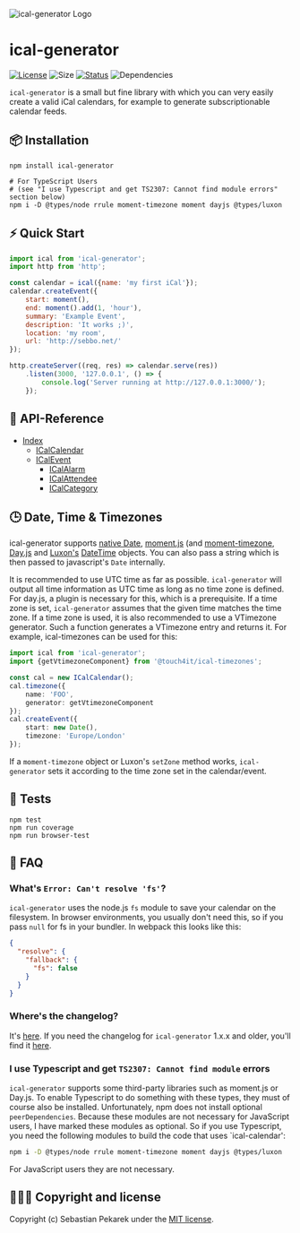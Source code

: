 ![ical-generator Logo](https://d.sebbo.net/ical-generator-logo-AvKRjlfYJe4OlPV9l0zgSDlgyW59bOzFzjUUTG9tGM0ySKQuZ1PbzkZO9XYZ1vjLt8XwRgjZH2CYw22vD9OTzFeTvEWlqPFfyuox.jpg)

# ical-generator

[![License](https://img.shields.io/badge/license-MIT-blue.svg?style=flat-square)](LICENSE)
![Size](https://img.shields.io/bundlephobia/min/ical-generator?style=flat-square)
[![Status](https://img.shields.io/github/workflow/status/sebbo2002/ical-generator/Tests?style=flat-square)](https://github.com/sebbo2002/ical-generator/actions)
![Dependencies](https://img.shields.io/david/sebbo2002/ical-generator?style=flat-square)

`ical-generator` is a small but fine library with which you can very easily create a valid iCal calendars, for example
to generate subscriptionable calendar feeds.


## 📦 Installation

	npm install ical-generator

    # For TypeScript Users
    # (see "I use Typescript and get TS2307: Cannot find module errors" section below)
    npm i -D @types/node rrule moment-timezone moment dayjs @types/luxon


## ⚡️ Quick Start

```javascript
import ical from 'ical-generator';
import http from 'http';

const calendar = ical({name: 'my first iCal'});
calendar.createEvent({
    start: moment(),
    end: moment().add(1, 'hour'),
    summary: 'Example Event',
    description: 'It works ;)',
    location: 'my room',
    url: 'http://sebbo.net/'
});

http.createServer((req, res) => calendar.serve(res))
    .listen(3000, '127.0.0.1', () => {
        console.log('Server running at http://127.0.0.1:3000/');
    });
```

## 📑 API-Reference

- [Index](https://sebbo2002.github.io/ical-generator/develop/reference/)
    - [ICalCalendar](https://sebbo2002.github.io/ical-generator/develop/reference/classes/icalcalendar.html)
    - [ICalEvent](https://sebbo2002.github.io/ical-generator/develop/reference/classes/icalevent.html)
        - [ICalAlarm](https://sebbo2002.github.io/ical-generator/develop/reference/classes/icalalarm.html)
        - [ICalAttendee](https://sebbo2002.github.io/ical-generator/develop/reference/classes/icalattendee.html)
        - [ICalCategory](https://sebbo2002.github.io/ical-generator/develop/reference/classes/icalcategory.html)

## 🕒 Date, Time & Timezones

ical-generator supports [native Date](https://developer.mozilla.org/en-US/docs/Web/JavaScript/Reference/Global_Objects/Date),
[moment.js](https://momentjs.com/) (and [moment-timezone](https://momentjs.com/timezone/), [Day.js](https://day.js.org/en/) and
[Luxon's](https://moment.github.io/luxon/) [DateTime](https://moment.github.io/luxon/docs/class/src/datetime.js~DateTime.html)
objects. You can also pass a string which is then passed to javascript's `Date` internally.

It is recommended to use UTC time as far as possible. `ical-generator` will output all time information as UTC time as
long as no time zone is defined. For day.js, a plugin is necessary for this, which is a prerequisite. If a time zone is
set, `ical-generator` assumes that the given time matches the time zone. If a time zone is used, it is also recommended
to use a VTimezone generator. Such a function generates a VTimezone entry and returns it. For example, ical-timezones can
be used for this:

```typescript
import ical from 'ical-generator';
import {getVtimezoneComponent} from '@touch4it/ical-timezones';

const cal = new ICalCalendar();
cal.timezone({
    name: 'FOO',
    generator: getVtimezoneComponent
});
cal.createEvent({
    start: new Date(),
    timezone: 'Europe/London'
});
```

If a `moment-timezone` object or Luxon's `setZone` method works, `ical-generator` sets it according to the time zone set
in the calendar/event.




## 🚦 Tests

```
npm test
npm run coverage
npm run browser-test
```


## 🙋 FAQ

### What's `Error: Can't resolve 'fs'`?
`ical-generator` uses the node.js `fs` module to save your calendar on the filesystem. In browser environments, you usually don't need this, so if you pass `null` for fs in your bundler. In webpack this looks like this:

```json
{
  "resolve": {
    "fallback": {
      "fs": false
    }
  }
}
```

### Where's the changelog?
It's [here](https://github.com/sebbo2002/ical-generator/blob/develop/CHANGELOG.md). If you need the changelog for
`ical-generator` 1.x.x and older, you'll find it [here](https://github.com/sebbo2002/ical-generator/blob/25338b8bf98f9afd3c88849e735fa33fa45fb766/CHANGELOG.md).

### I use Typescript and get `TS2307: Cannot find module` errors
`ical-generator` supports some third-party libraries such as moment.js or Day.js. To enable Typescript to do something
with these types, they must of course also be installed. Unfortunately, npm does not install optional `peerDependencies`.
Because these modules are not necessary for JavaScript users, I have marked these modules as optional. So if you use
Typescript, you need the following modules to build the code that uses `ical-calendar':

```bash
npm i -D @types/node rrule moment-timezone moment dayjs @types/luxon
```

For JavaScript users they are not necessary.


## 🙆🏼‍♂️ Copyright and license

Copyright (c) Sebastian Pekarek under the [MIT license](LICENSE).
